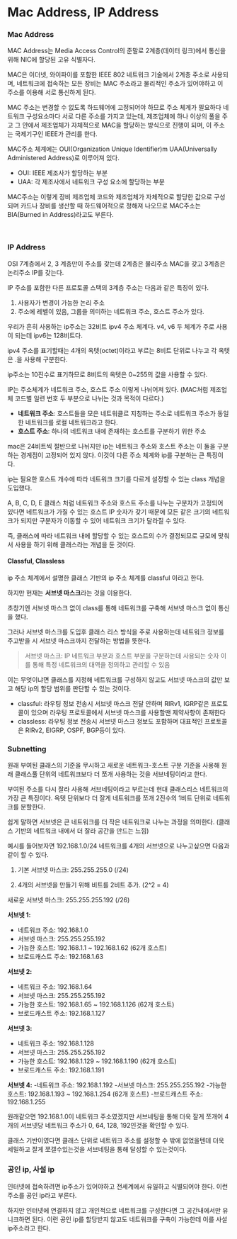 # Mac Address, IP Address

### Mac Address

MAC Address는 Media Access Control의 준말로 2계층(데이터 링크)에서 통신을 위해 NIC에 할당된 고유 식별자다.

MAC은 이더넷, 와이파이를 포함한 IEEE 802 네트워크 기술에서 2계층 주소로 사용되며, 네트워크에 접속하는 모든 장비는 MAC 주소라고 물리적인 주소가 있어야하고 이 주소를 이용해 서로 통신하게 된다.

MAC 주소는 변경할 수 없도록 하드웨어에 고정되어야 하므로 주소 체계가 필요하다 네트워크 구성요소마다 서로 다른 주소를 가지고 있는데, 제조업체에 하나 이상의 풀을 주고 그 안에서 제조업체가 자체적으로 MAC을 할당하는 방식으로 진행이 되며, 이 주소는 국제기구인 IEEE가 관리를 한다.

MAC주소 체계에는 OUI(Organization Unique Identifier)m UAA(Universally Administered Address)로 이루어져 있다.
- OUI: IEEE 제조사가 할당하는 부분
- UAA: 각 제조사에서 네트워크 구성 요소에 할당하는 부분

MAC주소는 이렇게 장비 제조업체 코드와 제조업체가 자체적으로 할당한 값으로 구성되며 카드나 장비를 생산할 때 하드웨어적으로 정해져 나오므로 MAC주소는 BIA(Burned in Address)라고도 부른다.

<br>

### IP Address

OSI 7계층에서 2, 3 계층만이 주소를 갖는데 2계층은 물리주소 MAC을 갖고 3계층은 논리주소 IP를 갖는다.

IP 주소를 포함한 다른 프로토콜 스택의 3계층 주소는 다음과 같은 특징이 있다.
1. 사용자가 변경이 가능한 논리 주소
2. 주소에 레벨이 있음, 그룹을 의미하는 네트워크 주소, 호스트 주소가 있다.

우리가 흔히 사용하는 ip주소는 32비트 ipv4 주소 체계다. v4, v6 두 체계가 주로 사용이 되는데 ipv6는 128비트다.

ipv4 주소를 표기할때는 4개의 옥텟(octet)이라고 부르는 8비트 단위로 나누고 각 옥텟은 .을 사용해 구분한다.

ip주소는 10진수로 표기하므로 8비트의 옥텟은 0~255의 값을 사용할 수 있다.

IP는 주소체계가 네트워크 주소, 호스트 주소 이렇게 나뉘어져 있다. (MAC처럼 제조업체 코드별 일련 번호 두 부분으로 나뉘는 것과 목적이 다르다.)  
- **네트워크 주소**: 호스트들을 모은 네트워클르 지칭하는 주소로 네트워크 주소가 동일한 네트워크를 로컬 네트워크라고 한다.
- **호스트 주소**: 하나의 네트워크 내에 존재하는 호스트를 구분하기 위한 주소

mac은 24비트씩 절반으로 나뉘지만 ip는 네트워크 주소와 호스트 주소는 이 둘을 구분하는 경계점이 고정되어 있지 않다. 이것이 다른 주소 체계와 ip를 구분하는 큰 특징이다.

ip는 필요한 호스트 개수에 따라 네트워크 크기를 다르게 설정할 수 있는 class 개념을 도입했다.

A, B, C, D, E 클래스 처럼 네트워크 주소와 호스트 주소를 나누는 구분자가 고정되어 있다면 네트워크가 가질 수 있는 호스트 IP 숫자가 갖기 때문에 모든 같은 크기의 네트워크가 되지만 구분자가 이동할 수 있어 네트워크 크기가 달라질 수 있다.

즉, 클래스에 따라 네트워크 내에 할당할 수 있는 호스트의 수가 결정되므로 규모에 맞춰서 사용을 하기 위해 클래스라는 개념을 둔 것이다.

#### Classful, Classless

ip 주소 체계에서 설명한 클래스 기반의 ip 주소 체계를 classful 이라고 한다.

하지만 현재는 **서브넷 마스크**라는 것을 이용한다. 

초창기엔 서브넷 마스크 없이 class를 통해 네트워크를 구축해 서브넷 마스크 없이 통신을 했다.

그러나 서브넷 마스크를 도입후 클래스 리스 방식을 주로 사용하는데 네트워크 정보를 주고받을 시 서브넷 마스크까지 전달하는 방법을 뜻한다.

> 서브넷 마스크: IP 네트워크 부분과 호스트 부분을 구분하는데 사용되는 숫자 이를 통해 특정 네트워크의 대역을 정의하고 관리할 수 있음

이는 무엇이냐면 클래스를 지정해 네트워크를 구성하지 않고도 서브넷 마스크의 값만 보고 해당 ip의 할당 범위를 판단할 수 있는 것이다.

- classful: 라우팅 정보 전송시 서브넷 마스크 전달 안하며 RIRv1, IGRP같은 프로토콜이 있으며 라우팅 프로토콜에서 서브넷 마스크를 사용할땐 제약사항이 존재한다
- classless: 라우팅 정보 전송시 서브넷 마스크 정보도 포함하며 대표적인 프로토콜은 RIRv2, EIGRP, OSPF, BGP등이 있다.

### Subnetting

원래 부여된 클래스의 기준을 무시하고 새로운 네트워크-호스트 구분 기준을 사용해 원래 클래스풀 단위의 네트워크보다 더 쪼개 사용하는 것을 서브네팅이라고 한다.

부여된 주소를 다시 잘라 사용해 서브네팅이라고 부르는데 현대 클래스리스 네트워크의 가장 큰 특징이다. 옥텟 단위보다 더 잘게 네트워크를 쪼개 2진수의 1비트 단위로 네트워크를 분할한다.

쉽게 말하면 서브넷은 큰 네트워크를 더 작은 네트워크로 나누는 과정을 의미한다. (클래스 기반의 네트워크 내에서 더 잘라 공간을 만드는 느낌)

예시를 들어보자면 192.168.1.0/24 네트워크를 4개의 서브넷으로 나누고싶으면 다음과 같이 할 수 있다.

1. 기본 서브넷 마스크: 255.255.255.0 (/24)

2. 4개의 서브넷을 만들기 위해 비트를 2비트 추가. (2^2 = 4)

새로운 서브넷 마스크: 255.255.255.192 (/26)

**서브넷 1:**
- 네트워크 주소: 192.168.1.0
- 서브넷 마스크: 255.255.255.192
- 가능한 호스트: 192.168.1.1 ~ 192.168.1.62 (62개 호스트)
- 브로드캐스트 주소: 192.168.1.63

**서브넷 2:**
- 네트워크 주소: 192.168.1.64
- 서브넷 마스크: 255.255.255.192
- 가능한 호스트: 192.168.1.65 ~ 192.168.1.126 (62개 호스트)
- 브로드캐스트 주소: 192.168.1.127

**서브넷 3:**
- 네트워크 주소: 192.168.1.128
- 서브넷 마스크: 255.255.255.192
- 가능한 호스트: 192.168.1.129 ~ 192.168.1.190 (62개 호스트)
- 브로드캐스트 주소: 192.168.1.191

**서브넷 4:**
-네트워크 주소: 192.168.1.192
-서브넷 마스크: 255.255.255.192
-가능한 호스트: 192.168.1.193 ~ 192.168.1.254 (62개 호스트)
-브로드캐스트 주소: 192.168.1.255

원래같으면 192.168.1.0이 네트워크 주소였겠지만 서브네팅을 통해 더욱 잘게 쪼개어 4개의 서브넷당 네트워크 주소가 0, 64, 128, 192인것을 확인할 수 있다.

클래스 기반이였다면 클래스 단위로 네트워크 주소를 설정할 수 밖에 없었을텐데 더욱 세밀하고 잘게 쪼갤수있는것을 서브네팅을 통해 달성할 수 있는것이다.


### 공인 ip, 사설 ip

인터넷에 접속하려면 ip주소가 있어야하고 전세계에서 유일하고 식별되어야 한다. 이런 주소를 공인 ip라고 부른다.

하지만 인터넷에 연결하지 않고 개인적으로 네트워크를 구성한다면 그 공간내에서만 유니크하면 된다. 이런 공인 ip를 할당받지 않고도 네트워크를 구축이 가능한데 이를 사설 ip주소라고 한다.

